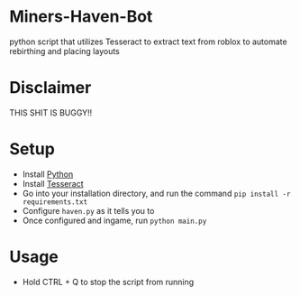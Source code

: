 # Miners-Haven-Bot
python script that utilizes Tesseract to extract text from roblox to automate rebirthing and placing layouts

# Disclaimer
THIS SHIT IS BUGGY!!

# Setup
- Install [Python](https://www.python.org/)
- Install [Tesseract](https://github.com/UB-Mannheim/tesseract/wiki)
- Go into your installation directory, and run the command `pip install -r requirements.txt`
- Configure `haven.py` as it tells you to
- Once configured and ingame, run `python main.py`

# Usage
- Hold CTRL + Q to stop the script from running
